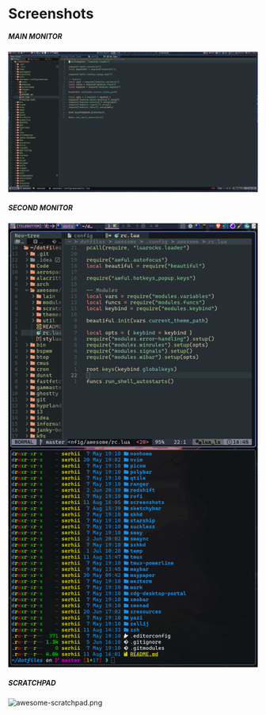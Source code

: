 # Screenshots

##### MAIN MONITOR

![awesome-main.png](../../../screenshots/awesome/awesome-main.png)

##### SECOND MONITOR

![awesome-second.png](../../../screenshots/awesome/awesome-second.png)

##### SCRATCHPAD

![awesome-scratchpad.png](../../../screenshots/awesome/awesome-scratchpad.png)